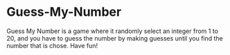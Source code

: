 # Guess-My-Number
Guess My Number is a game where it randomly select an integer from 1 to 20, and you have to guess the number by making guesses until you find the number that is chose. Have fun!
